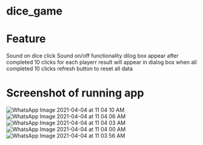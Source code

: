 # dice_game
# Feature
Sound on dice click
Sound on/off functionality
dilog box appear after completed 10 clicks for each playerr
result will appear in dialog box when all completed 10 clicks
refresh button to reset all data

# Screenshot of running app

![WhatsApp Image 2021-04-04 at 11 04 10 AM](https://user-images.githubusercontent.com/79256743/113616191-38e47f80-966e-11eb-8233-005d69fa243e.jpeg)
![WhatsApp Image 2021-04-04 at 11 04 06 AM](https://user-images.githubusercontent.com/79256743/113616205-3d109d00-966e-11eb-8233-0b4296aa02b8.jpeg)
![WhatsApp Image 2021-04-04 at 11 04 03 AM](https://user-images.githubusercontent.com/79256743/113616220-40a42400-966e-11eb-8da6-774b5a311d58.jpeg)
![WhatsApp Image 2021-04-04 at 11 04 00 AM](https://user-images.githubusercontent.com/79256743/113616232-46016e80-966e-11eb-9b82-21411f53752e.jpeg)
![WhatsApp Image 2021-04-04 at 11 03 56 AM](https://user-images.githubusercontent.com/79256743/113616259-4b5eb900-966e-11eb-99e6-563ae1104b90.jpeg)
